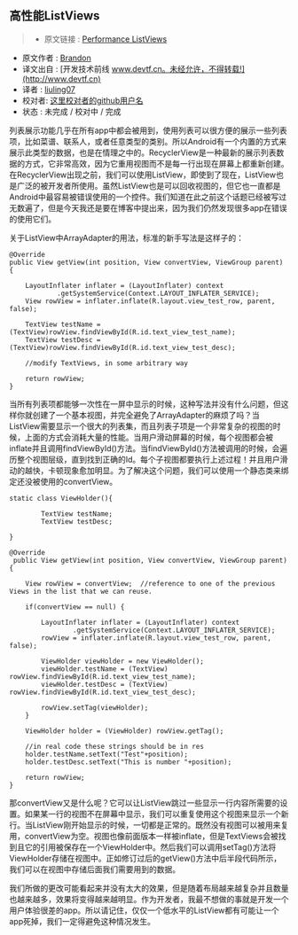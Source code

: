 高性能ListViews
---

> * 原文链接 : [Performance ListViews](http://willowtreeapps.com/blog/performance-listviews/?utm_source=Android+Weekly&utm_campaign=038d344835-Android_Weekly_178&utm_medium=email&utm_term=0_4eb677ad19-038d344835-337955857)
* 原文作者 : [Brandon](ttp://willowtreeapps.com/blog/)
* 译文出自 : [开发技术前线 www.devtf.cn。未经允许，不得转载!](http://www.devtf.cn)
* 译者 : [liuling07](https://github.com/liuling07) 
* 校对者: [这里校对者的github用户名](github链接)  
* 状态 :  未完成 / 校对中 / 完成 

列表展示功能几乎在所有app中都会被用到，使用列表可以很方便的展示一些列表项，比如菜谱、联系人，或者任意类型的类别。所以Android有一个内置的方式来展示此类型的数据，也是在情理之中的。RecyclerView是一种最新的展示列表数据的方式，它非常高效，因为它重用视图而不是每一行出现在屏幕上都重新创建。在RecyclerView出现之前，我们可以使用ListView，即使到了现在，ListView也是广泛的被开发者所使用。虽然ListView也是可以回收视图的，但它也一直都是Android中最容易被错误使用的一个控件。我们知道在此之前这个话题已经被写过无数遍了，但是今天我还是要在博客中提出来，因为我们仍然发现很多app在错误的使用它们。

关于ListView中ArrayAdapter的用法，标准的新手写法是这样子的：

```
@Override
public View getView(int position, View convertView, ViewGroup parent) {

    LayoutInflater inflater = (LayoutInflater) context
            .getSystemService(Context.LAYOUT_INFLATER_SERVICE);
    View rowView = inflater.inflate(R.layout.view_test_row, parent, false);

    TextView testName = (TextView)rowView.findViewById(R.id.text_view_test_name);
    TextView testDesc = (TextView)rowView.findViewById(R.id.text_view_test_desc);

    //modify TextViews, in some arbitrary way

    return rowView;
}
```

当所有列表项都能够一次性在一屏中显示的时候，这种写法并没有什么问题，但这样你就创建了一个基本视图，并完全避免了ArrayAdapter的麻烦了吗？当ListView需要显示一个很大的列表集，而且列表子项是一个非常复杂的视图的时候，上面的方式会消耗大量的性能。当用户滑动屏幕的时候，每个视图都会被inflate并且调用findViewById()方法。当findViewById()方法被调用的时候，会遍历整个视图层级，直到找到正确的Id。每个子视图都要执行上述过程！并且用户滑动的越快，卡顿现象愈加明显。为了解决这个问题，我们可以使用一个静态类来绑定还没被使用的convertView。

```
static class ViewHolder(){

        TextView testName;
        TextView testDesc;
        
}

@Override
 public View getView(int position, View convertView, ViewGroup parent) {

    View rowView = convertView;  //reference to one of the previous Views in the list that we can reuse.

    if(convertView == null) {

        LayoutInflater inflater = (LayoutInflater) context
                .getSystemService(Context.LAYOUT_INFLATER_SERVICE);
        rowView = inflater.inflate(R.layout.view_test_row, parent, false);

        ViewHolder viewHolder = new ViewHolder();
        viewHolder.testName = (TextView) rowView.findViewById(R.id.text_view_test_name);
        viewHolder.testDesc = (TextView) rowView.findViewById(R.id.text_view_test_desc);

        rowView.setTag(viewHolder);
    }

    ViewHolder holder = (ViewHolder) rowView.getTag();
    
    //in real code these strings should be in res
    holder.testName.setText("Test"+position); 
    holder.testDesc.setText("This is number "+position);

    return rowView;
}
```

那convertView又是什么呢？它可以让ListView跳过一些显示一行内容所需要的设置。如果某一行的视图不在屏幕中显示，我们可以重复使用这个视图来显示一个新行。当ListView刚开始显示的时候，一切都是正常的。既然没有视图可以被用来复用，convertView为空。视图也像前面版本一样被inflate，但是TextViews会被找到且它的引用被保存在一个ViewHolder中。然后我们可以调用setTag()方法将ViewHolder存储在视图中。正如修订过后的getView()方法中后半段代码所示，我们可以在视图中存储后面我们需要用到的数据。

我们所做的更改可能看起来并没有太大的效果，但是随着布局越来越复杂并且数量也越来越多，效果将变得越来越明显。作为开发者，我最不想做的事就是开发一个用户体验很差的app。所以请记住，仅仅一个低水平的ListView都有可能让一个app死掉，我们一定得避免这种情况发生。
